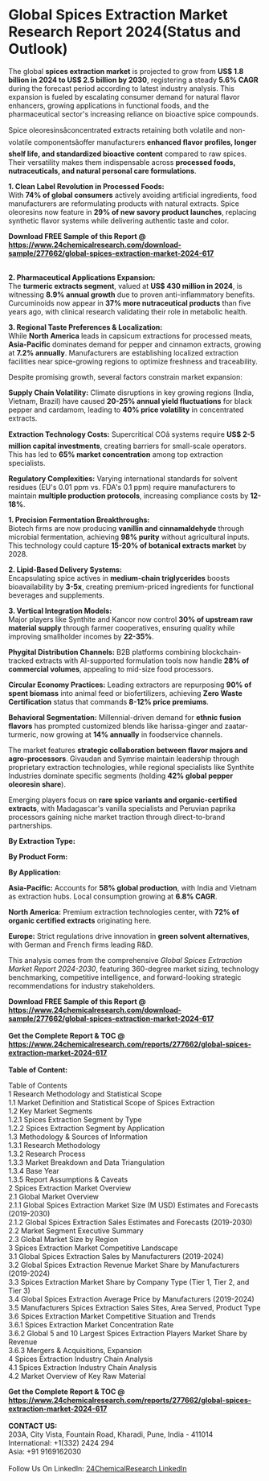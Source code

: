<h1>Global Spices Extraction Market Research Report 2024(Status and Outlook)</h1><p>The global <strong>spices extraction market</strong> is projected to grow from <strong>US$ 1.8 billion in 2024 to US$ 2.5 billion by 2030</strong>, registering a steady <strong>5.6% CAGR</strong> during the forecast period according to latest industry analysis. This expansion is fueled by escalating consumer demand for natural flavor enhancers, growing applications in functional foods, and the pharmaceutical sector's increasing reliance on bioactive spice compounds.</p><p>Spice oleoresinsâconcentrated extracts retaining both volatile and non-volatile componentsâoffer manufacturers <strong>enhanced flavor profiles, longer shelf life, and standardized bioactive content</strong> compared to raw spices. Their versatility makes them indispensable across <strong>processed foods, nutraceuticals, and natural personal care formulations</strong>.</p><p><strong>1. Clean Label Revolution in Processed Foods:</strong><br>
With <strong>74% of global consumers</strong> actively avoiding artificial ingredients, food manufacturers are reformulating products with natural extracts. Spice oleoresins now feature in <strong>29% of new savory product launches</strong>, replacing synthetic flavor systems while delivering authentic taste and color.</p><div><b>Download FREE Sample of this Report @ 
            <a href="https://www.24chemicalresearch.com/download-sample/277662/global-spices-extraction-market-2024-617">
            https://www.24chemicalresearch.com/download-sample/277662/global-spices-extraction-market-2024-617</a></b></div><br><p><strong>2. Pharmaceutical Applications Expansion:</strong><br>
The <strong>turmeric extracts segment</strong>, valued at <strong>US$ 430 million in 2024</strong>, is witnessing <strong>8.9% annual growth</strong> due to proven anti-inflammatory benefits. Curcuminoids now appear in <strong>37% more nutraceutical products</strong> than five years ago, with clinical research validating their role in metabolic health.</p><p><strong>3. Regional Taste Preferences &amp; Localization:</strong><br>
While <strong>North America</strong> leads in capsicum extractions for processed meats, <strong>Asia-Pacific</strong> dominates demand for pepper and cinnamon extracts, growing at <strong>7.2% annually</strong>. Manufacturers are establishing localized extraction facilities near spice-growing regions to optimize freshness and traceability.</p><p>Despite promising growth, several factors constrain market expansion:</p><p><strong>Supply Chain Volatility:</strong> Climate disruptions in key growing regions (India, Vietnam, Brazil) have caused <strong>20-25% annual yield fluctuations</strong> for black pepper and cardamom, leading to <strong>40% price volatility</strong> in concentrated extracts.</p><p><strong>Extraction Technology Costs:</strong> Supercritical COâ systems require <strong>US$ 2-5 million capital investments</strong>, creating barriers for small-scale operators. This has led to <strong>65% market concentration</strong> among top extraction specialists.</p><p><strong>Regulatory Complexities:</strong> Varying international standards for solvent residues (EU's 0.01 ppm vs. FDA's 0.1 ppm) require manufacturers to maintain <strong>multiple production protocols</strong>, increasing compliance costs by <strong>12-18%</strong>.</p><p><strong>1. Precision Fermentation Breakthroughs:</strong><br>
Biotech firms are now producing <strong>vanillin and cinnamaldehyde</strong> through microbial fermentation, achieving <strong>98% purity</strong> without agricultural inputs. This technology could capture <strong>15-20% of botanical extracts market</strong> by 2028.</p><p><strong>2. Lipid-Based Delivery Systems:</strong><br>
Encapsulating spice actives in <strong>medium-chain triglycerides</strong> boosts bioavailability by <strong>3-5x</strong>, creating premium-priced ingredients for functional beverages and supplements.</p><p><strong>3. Vertical Integration Models:</strong><br>
Major players like Synthite and Kancor now control <strong>30% of upstream raw material supply</strong> through farmer cooperatives, ensuring quality while improving smallholder incomes by <strong>22-35%</strong>.</p><p><strong>Phygital Distribution Channels:</strong> B2B platforms combining blockchain-tracked extracts with AI-supported formulation tools now handle <strong>28% of commercial volumes</strong>, appealing to mid-size food processors.</p><p><strong>Circular Economy Practices:</strong> Leading extractors are repurposing <strong>90% of spent biomass</strong> into animal feed or biofertilizers, achieving <strong>Zero Waste Certification</strong> status that commands <strong>8-12% price premiums</strong>.</p><p><strong>Behavioral Segmentation:</strong> Millennial-driven demand for <strong>ethnic fusion flavors</strong> has prompted customized blends like harissa-ginger and zaatar-turmeric, now growing at <strong>14% annually</strong> in foodservice channels.</p><p>The market features <strong>strategic collaboration between flavor majors and agro-processors</strong>. Givaudan and Symrise maintain leadership through proprietary extraction technologies, while regional specialists like Synthite Industries dominate specific segments (holding <strong>42% global pepper oleoresin share</strong>).</p><p>Emerging players focus on <strong>rare spice variants and organic-certified extracts</strong>, with Madagascar's vanilla specialists and Peruvian paprika processors gaining niche market traction through direct-to-brand partnerships.</p><p><strong>By Extraction Type:</strong></p><p><strong>By Product Form:</strong></p><p><strong>By Application:</strong></p><p><strong>Asia-Pacific:</strong> Accounts for <strong>58% global production</strong>, with India and Vietnam as extraction hubs. Local consumption growing at <strong>6.8% CAGR</strong>.</p><p><strong>North America:</strong> Premium extraction technologies center, with <strong>72% of organic certified extracts</strong> originating here.</p><p><strong>Europe:</strong> Strict regulations drive innovation in <strong>green solvent alternatives</strong>, with German and French firms leading R&amp;D.</p><p>This analysis comes from the comprehensive <em>Global Spices Extraction Market Report 2024-2030</em>, featuring 360-degree market sizing, technology benchmarking, competitive intelligence, and forward-looking strategic recommendations for industry stakeholders.</p><div><b>Download FREE Sample of this Report @ 
            <a href="https://www.24chemicalresearch.com/download-sample/277662/global-spices-extraction-market-2024-617">
            https://www.24chemicalresearch.com/download-sample/277662/global-spices-extraction-market-2024-617</a></b></div><br><div><b>Get the Complete Report & TOC @ 
            <a href="https://www.24chemicalresearch.com/reports/277662/global-spices-extraction-market-2024-617">
            https://www.24chemicalresearch.com/reports/277662/global-spices-extraction-market-2024-617</a></b></div><br>
            <b>Table of Content:</b><p>Table of Contents<br />
1 Research Methodology and Statistical Scope<br />
1.1 Market Definition and Statistical Scope of Spices Extraction<br />
1.2 Key Market Segments<br />
1.2.1 Spices Extraction Segment by Type<br />
1.2.2 Spices Extraction Segment by Application<br />
1.3 Methodology & Sources of Information<br />
1.3.1 Research Methodology<br />
1.3.2 Research Process<br />
1.3.3 Market Breakdown and Data Triangulation<br />
1.3.4 Base Year<br />
1.3.5 Report Assumptions & Caveats<br />
2 Spices Extraction Market Overview<br />
2.1 Global Market Overview<br />
2.1.1 Global Spices Extraction Market Size (M USD) Estimates and Forecasts (2019-2030)<br />
2.1.2 Global Spices Extraction Sales Estimates and Forecasts (2019-2030)<br />
2.2 Market Segment Executive Summary<br />
2.3 Global Market Size by Region<br />
3 Spices Extraction Market Competitive Landscape<br />
3.1 Global Spices Extraction Sales by Manufacturers (2019-2024)<br />
3.2 Global Spices Extraction Revenue Market Share by Manufacturers (2019-2024)<br />
3.3 Spices Extraction Market Share by Company Type (Tier 1, Tier 2, and Tier 3)<br />
3.4 Global Spices Extraction Average Price by Manufacturers (2019-2024)<br />
3.5 Manufacturers Spices Extraction Sales Sites, Area Served, Product Type<br />
3.6 Spices Extraction Market Competitive Situation and Trends<br />
3.6.1 Spices Extraction Market Concentration Rate<br />
3.6.2 Global 5 and 10 Largest Spices Extraction Players Market Share by Revenue<br />
3.6.3 Mergers & Acquisitions, Expansion<br />
4 Spices Extraction Industry Chain Analysis<br />
4.1 Spices Extraction Industry Chain Analysis<br />
4.2 Market Overview of Key Raw Material</p><div><b>Get the Complete Report & TOC @ 
            <a href="https://www.24chemicalresearch.com/reports/277662/global-spices-extraction-market-2024-617">
            https://www.24chemicalresearch.com/reports/277662/global-spices-extraction-market-2024-617</a></b></div><br><b>CONTACT US:</b><br>
            203A, City Vista, Fountain Road, Kharadi, Pune, India - 411014<br>
            International: +1(332) 2424 294<br>
            Asia: +91 9169162030 <br><br>
            Follow Us On LinkedIn: <a href="https://www.linkedin.com/company/24chemicalresearch/">24ChemicalResearch LinkedIn</a>